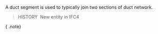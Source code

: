 ﻿A duct segment is used to typically join two sections of duct network.

> HISTORY&nbsp; New entity in IFC4

{ .note}
>
